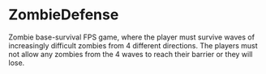# ZombieDefense
 Zombie base-survival FPS game, where the player must survive waves of increasingly difficult zombies from 4 different directions. The players must not allow any zombies from the 4 waves to reach their barrier or they will lose.
